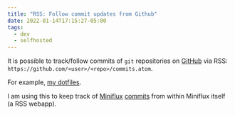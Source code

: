```yaml
---
title: "RSS: Follow commit updates from Github"
date: 2022-01-14T17:15:27-05:00
tags:
  - dev
  - selfhosted
---
```


It is possible to track/follow commits of `git` repositories on
[GitHub](https://github.com/) via RSS:
`https://github.com/<user>/<repo>/commits.atom`.

For example, [my dotfiles](https://github.com/thiagowfx/dotfiles/commits.atom).

I am using this to keep track of [Miniflux](https://miniflux.app/)
[commits](https://github.com/miniflux/v2/commits.atom) from
within Miniflux itself (a RSS webapp).
